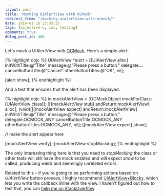 ```yaml
---
layout: post
title: "Mocking UIAlertView with OCMock"
redirect_from: "/mocking-uialertview-with-ocmock/"
date: 2014-01-16 23:35:25
tags: [objective-c, ios, testing]
comments: true
dblog_post_id: 406
---
```

Let's mock a UIAlertView with [OCMock](http://ocmock.org/). Here’s a simple alert:

{% highlight objc %}
UIAlertView *alert = [[UIAlertView alloc]
   initWithTitle:@"Title"
   message:@"Please press a button."
   delegate:...
   cancelButtonTitle:@"Cancel"
   otherButtonTitles:@"OK", nil];

[alert show];
{% endhighlight %}

And a test that ensures that the alert has been displayed.

{% highlight objc %}
id mockAlertView = [OCMockObject mockForClass:[UIAlertView class]];
[[[mockAlertView stub] andReturn:mockAlertView] alloc];
(void)[[[mockAlertView expect] andReturn:mockAlertView]
                          initWithTitle:@"Title"
                                message:@"Please press a button."
                               delegate:OCMOCK_ANY
                      cancelButtonTitle:OCMOCK_ANY
                      otherButtonTitles:OCMOCK_ANY, nil];
[[mockAlertView expect] show];

// make the alert appear here

[mockAlertView verify];
[mockAlertView stopMocking];
{% endhighlight %}

The only interesting thing here is that you need to _stopMocking_ the class or other tests will still have the mock enabled and will expect _show_ to be called, producing weird and seemingly unrelated errors.

Related to this – if you’re going to be performing actions based on _UIAlertView_ button presses, I highly recommend [UIAlertView+Blocks](https://github.com/ryanmaxwell/UIAlertView-Blocks), which lets you write the callback inline with the view. I haven’t figured out how to test that, you can [help me on StackOverflow](http://stackoverflow.com/questions/21174836/how-can-i-mock-a-uialertview-with-a-callback).
